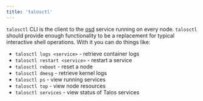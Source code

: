 ```yaml
---
title: 'talosctl'
---
```


`talosctl` CLI is the client to the [osd](/components/osd) service running on every node.
`talosctl` should provide enough functionality to be a replacement for typical interactive shell operations.
With it you can do things like:

- `talosctl logs <service>` - retrieve container logs
- `talosctl restart <service>` - restart a service
- `talosctl reboot` - reset a node
- `talosctl dmesg` - retrieve kernel logs
- `talosctl ps` - view running services
- `talosctl top` - view node resources
- `talosctl services` - view status of Talos services
